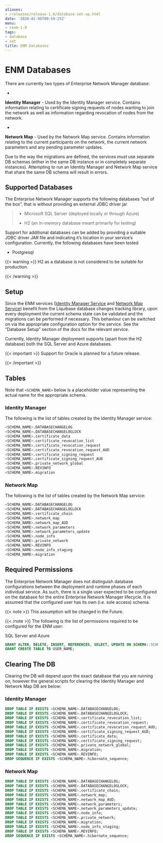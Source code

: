 ```yaml
---
aliases:
- /releases/release-1.0/database-set-up.html
date: '2020-01-08T09:59:25Z'
menu:
- cenm-1-0
tags:
- database
- set
title: ENM Databases
---
```



# ENM Databases

There are currently two types of Enterprise Network Manager database:


* 

**Identity Manager** - Used by the Identity Manager service. Contains information relating to certificate signing
requests of nodes wanting to join the network as well as information regarding revocation of
                                nodes from the network.


* 

**Network Map** - Used by the Network Map service. Contains information relating to the current participants on the
network, the current network parameters and any pending parameter updates.


Due to the way the migrations are defined, the services *must* use separate DB schemas (either in the same DB instance
            or in completely separate instances). Attempting to run an Identity Manager and Network Map service that share the same
            DB schema will result in errors.


## Supported Databases

The Enterprise Network Manager supports the following databases “out of the box”, that is without providing an external
                JDBC driver jar

> 
> 
> * Microsoft SQL Server (deployed locally or through Azure)
> 
> 
> * H2 (an in-memory database meant primarily for testing)
> 
> 
Support for additional databases can be added by providing a suitable JDBC driver JAR file and indicating it’s location
                in your service’s configuration. Currently, the following databases have been tested


* Postgresql



{{< warning >}}
H2 as a database is not considered to be suitable for production.

{{< /warning >}}


## Setup

Since the ENM services ([Identity Manager Service](identity-manager.md) and [Network Map Service](network-map.md)) benefit from the Liquibase database changes
                tracking library, upon every deployment the current schema state can be validated and the migrations can be performed if
                necessary. This behaviour can be switched on via the appropriate configuration option for the service. See the
                “Database Setup” section of the docs for the relevant service.

Currently, Identity Manager deployment supports (apart from the H2 database) both the SQL Server and Azure databases.


{{< important >}}
Support for Oracle is planned for a future release.


{{< /important >}}

## Tables

Note that `<SCHEMA_NAME>` below is a placeholder value representing the actual name for the appropriate schema.


### Identity Manager

The following is the list of tables created by the Identity Manager service:

```sql
<SCHEMA_NAME>.DATABASECHANGELOG
<SCHEMA_NAME>.DATABASECHANGELOGLOCK
<SCHEMA_NAME>.certificate_data
<SCHEMA_NAME>.certificate_revocation_list
<SCHEMA_NAME>.certificate_revocation_request
<SCHEMA_NAME>.certificate_revocation_request_AUD
<SCHEMA_NAME>.certificate_signing_request
<SCHEMA_NAME>.certificate_signing_request_AUD
<SCHEMA_NAME>.private_network_global
<SCHEMA_NAME>.REVINFO
<SCHEMA_NAME>.migration
```

### Network Map

The following is the list of tables created by the Network Map service:

```sql
<SCHEMA_NAME>.DATABASECHANGELOG
<SCHEMA_NAME>.DATABASECHANGELOGLOCK
<SCHEMA_NAME>.certificate_chain
<SCHEMA_NAME>.network_map
<SCHEMA_NAME>.network_map_AUD
<SCHEMA_NAME>.network_parameters
<SCHEMA_NAME>.network_parameters_update
<SCHEMA_NAME>.node_info
<SCHEMA_NAME>.private_network
<SCHEMA_NAME>.REVINFO
<SCHEMA_NAME>.node_info_staging
<SCHEMA_NAME>.migration
```

## Required Permissions

The Enterprise Network Manager does not distinguish database configurations between the deployment and runtime phases of
                each individual service. As such, there is a single user expected to be configured on the database for the entire
                Enterprise Network Manager lifecycle. It is assumed that the configured user has its own (i.e. sole access) schema.


{{< note >}}
This assumption will be changed in the Future.

{{< /note >}}
The following is the list of permissions required to be configured for the ENM user:



SQL Server and Azure
```sql
GRANT ALTER, DELETE, INSERT, REFERENCES, SELECT, UPDATE ON SCHEMA::SCHEMA_NAME TO USER_NAME;
GRANT CREATE TABLE TO USER_NAME;
```

## Clearing The DB

Clearing the DB will depend upon the exact database that you are running on, however the general scripts for clearing
                the Identity Manager and Network Map DB are below:


### Identity Manager

```sql
DROP TABLE IF EXISTS <SCHEMA_NAME>.DATABASECHANGELOG;
DROP TABLE IF EXISTS <SCHEMA_NAME>.DATABASECHANGELOGLOCK;
DROP TABLE IF EXISTS <SCHEMA_NAME>.certificate_revocation_list;
DROP TABLE IF EXISTS <SCHEMA_NAME>.certificate_revocation_request;
DROP TABLE IF EXISTS <SCHEMA_NAME>.certificate_revocation_request_AUD;
DROP TABLE IF EXISTS <SCHEMA_NAME>.certificate_signing_request_AUD;
DROP TABLE IF EXISTS <SCHEMA_NAME>.certificate_data;
DROP TABLE IF EXISTS <SCHEMA_NAME>.certificate_signing_request;
DROP TABLE IF EXISTS <SCHEMA_NAME>.private_network_global;
DROP TABLE IF EXISTS <SCHEMA_NAME>.migration;
DROP TABLE IF EXISTS <SCHEMA_NAME>.REVINFO;
DROP SEQUENCE IF EXISTS <SCHEMA_NAME>.hibernate_sequence;
```

### Network Map

```sql
DROP TABLE IF EXISTS <SCHEMA_NAME>.DATABASECHANGELOG;
DROP TABLE IF EXISTS <SCHEMA_NAME>.DATABASECHANGELOGLOCK;
DROP TABLE IF EXISTS <SCHEMA_NAME>.certificate_chain;
DROP TABLE IF EXISTS <SCHEMA_NAME>.network_map;
DROP TABLE IF EXISTS <SCHEMA_NAME>.network_map_AUD;
DROP TABLE IF EXISTS <SCHEMA_NAME>.network_parameters;
DROP TABLE IF EXISTS <SCHEMA_NAME>.network_parameters_update;
DROP TABLE IF EXISTS <SCHEMA_NAME>.node_info;
DROP TABLE IF EXISTS <SCHEMA_NAME>.private_network;
DROP TABLE IF EXISTS <SCHEMA_NAME>.migration;
DROP TABLE IF EXISTS <SCHEMA_NAME>.node_info_staging;
DROP TABLE IF EXISTS <SCHEMA_NAME>.REVINFO;
DROP SEQUENCE IF EXISTS <SCHEMA_NAME>.hibernate_sequence;
```

